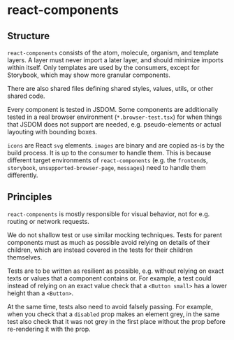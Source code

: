 # react-components

## Structure

`react-components` consists of the atom, molecule, organism, and template layers. A layer must never import a later layer, and should minimize imports within itself.
Only templates are used by the consumers, except for Storybook, which may show more granular components.

There are also shared files defining shared styles, values, utils, or other shared code.

Every component is tested in JSDOM. Some components are additionally tested in a real browser environment (`*.browser-test.tsx`) for when things that JSDOM does not support are needed, e.g. pseudo-elements or actual layouting with bounding boxes.

`icons` are React `svg` elements.
`images` are binary and are copied as-is by the build process. It is up to the consumer to handle them. This is because different target environments of `react-components` (e.g. the `frontend`s, `storybook`, `unsupported-browser-page`, `messages`) need to handle them differently.

## Principles

`react-components` is mostly responsible for visual behavior, not for e.g. routing or network requests.

We do not shallow test or use similar mocking techniques. Tests for parent components must as much as possible avoid relying on details of their children, which are instead covered in the tests for their children themselves.

Tests are to be written as resilient as possible, e.g. without relying on exact texts or values that a component contains or. For example, a test could instead of relying on an exact value check that a `<Button small>` has a lower height than a `<Button>`.

At the same time, tests also need to avoid falsely passing. For example, when you check that a `disabled` prop makes an element grey, in the same test also check that it was not grey in the first place without the prop before re-rendering it with the prop.
